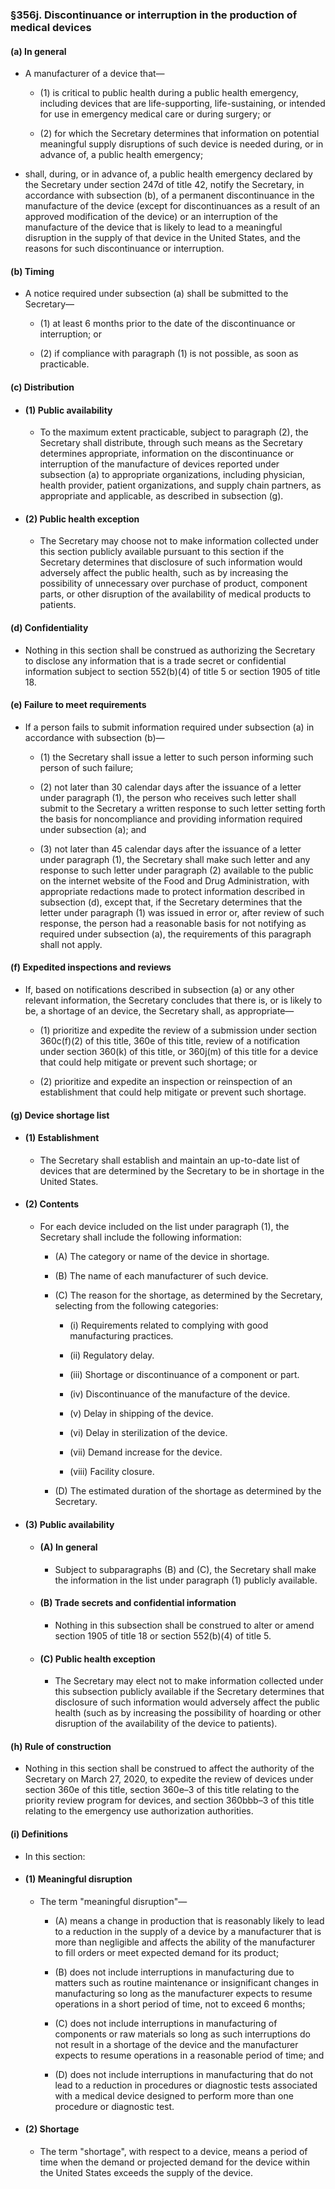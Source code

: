 ### §356j. Discontinuance or interruption in the production of medical devices
#### (a) In general
* A manufacturer of a device that—

  * (1) is critical to public health during a public health emergency, including devices that are life-supporting, life-sustaining, or intended for use in emergency medical care or during surgery; or

  * (2) for which the Secretary determines that information on potential meaningful supply disruptions of such device is needed during, or in advance of, a public health emergency;


* shall, during, or in advance of, a public health emergency declared by the Secretary under section 247d of title 42, notify the Secretary, in accordance with subsection (b), of a permanent discontinuance in the manufacture of the device (except for discontinuances as a result of an approved modification of the device) or an interruption of the manufacture of the device that is likely to lead to a meaningful disruption in the supply of that device in the United States, and the reasons for such discontinuance or interruption.

#### (b) Timing
* A notice required under subsection (a) shall be submitted to the Secretary—

  * (1) at least 6 months prior to the date of the discontinuance or interruption; or

  * (2) if compliance with paragraph (1) is not possible, as soon as practicable.

#### (c) Distribution
* #### (1) Public availability
  * To the maximum extent practicable, subject to paragraph (2), the Secretary shall distribute, through such means as the Secretary determines appropriate, information on the discontinuance or interruption of the manufacture of devices reported under subsection (a) to appropriate organizations, including physician, health provider, patient organizations, and supply chain partners, as appropriate and applicable, as described in subsection (g).

* #### (2) Public health exception
  * The Secretary may choose not to make information collected under this section publicly available pursuant to this section if the Secretary determines that disclosure of such information would adversely affect the public health, such as by increasing the possibility of unnecessary over purchase of product, component parts, or other disruption of the availability of medical products to patients.

#### (d) Confidentiality
* Nothing in this section shall be construed as authorizing the Secretary to disclose any information that is a trade secret or confidential information subject to section 552(b)(4) of title 5 or section 1905 of title 18.

#### (e) Failure to meet requirements
* If a person fails to submit information required under subsection (a) in accordance with subsection (b)—

  * (1) the Secretary shall issue a letter to such person informing such person of such failure;

  * (2) not later than 30 calendar days after the issuance of a letter under paragraph (1), the person who receives such letter shall submit to the Secretary a written response to such letter setting forth the basis for noncompliance and providing information required under subsection (a); and

  * (3) not later than 45 calendar days after the issuance of a letter under paragraph (1), the Secretary shall make such letter and any response to such letter under paragraph (2) available to the public on the internet website of the Food and Drug Administration, with appropriate redactions made to protect information described in subsection (d), except that, if the Secretary determines that the letter under paragraph (1) was issued in error or, after review of such response, the person had a reasonable basis for not notifying as required under subsection (a), the requirements of this paragraph shall not apply.

#### (f) Expedited inspections and reviews
* If, based on notifications described in subsection (a) or any other relevant information, the Secretary concludes that there is, or is likely to be, a shortage of an device, the Secretary shall, as appropriate—

  * (1) prioritize and expedite the review of a submission under section 360c(f)(2) of this title, 360e of this title, review of a notification under section 360(k) of this title, or 360j(m) of this title for a device that could help mitigate or prevent such shortage; or

  * (2) prioritize and expedite an inspection or reinspection of an establishment that could help mitigate or prevent such shortage.

#### (g) Device shortage list
* #### (1) Establishment
  * The Secretary shall establish and maintain an up-to-date list of devices that are determined by the Secretary to be in shortage in the United States.

* #### (2) Contents
  * For each device included on the list under paragraph (1), the Secretary shall include the following information:

    * (A) The category or name of the device in shortage.

    * (B) The name of each manufacturer of such device.

    * (C) The reason for the shortage, as determined by the Secretary, selecting from the following categories:

      * (i) Requirements related to complying with good manufacturing practices.

      * (ii) Regulatory delay.

      * (iii) Shortage or discontinuance of a component or part.

      * (iv) Discontinuance of the manufacture of the device.

      * (v) Delay in shipping of the device.

      * (vi) Delay in sterilization of the device.

      * (vii) Demand increase for the device.

      * (viii) Facility closure.


    * (D) The estimated duration of the shortage as determined by the Secretary.

* #### (3) Public availability
  * #### (A) In general
    * Subject to subparagraphs (B) and (C), the Secretary shall make the information in the list under paragraph (1) publicly available.

  * #### (B) Trade secrets and confidential information
    * Nothing in this subsection shall be construed to alter or amend section 1905 of title 18 or section 552(b)(4) of title 5.

  * #### (C) Public health exception
    * The Secretary may elect not to make information collected under this subsection publicly available if the Secretary determines that disclosure of such information would adversely affect the public health (such as by increasing the possibility of hoarding or other disruption of the availability of the device to patients).

#### (h) Rule of construction
* Nothing in this section shall be construed to affect the authority of the Secretary on March 27, 2020, to expedite the review of devices under section 360e of this title, section 360e–3 of this title relating to the priority review program for devices, and section 360bbb–3 of this title relating to the emergency use authorization authorities.

#### (i) Definitions
* In this section:

* #### (1) Meaningful disruption
  * The term "meaningful disruption"—

    * (A) means a change in production that is reasonably likely to lead to a reduction in the supply of a device by a manufacturer that is more than negligible and affects the ability of the manufacturer to fill orders or meet expected demand for its product;

    * (B) does not include interruptions in manufacturing due to matters such as routine maintenance or insignificant changes in manufacturing so long as the manufacturer expects to resume operations in a short period of time, not to exceed 6 months;

    * (C) does not include interruptions in manufacturing of components or raw materials so long as such interruptions do not result in a shortage of the device and the manufacturer expects to resume operations in a reasonable period of time; and

    * (D) does not include interruptions in manufacturing that do not lead to a reduction in procedures or diagnostic tests associated with a medical device designed to perform more than one procedure or diagnostic test.

* #### (2) Shortage
  * The term "shortage", with respect to a device, means a period of time when the demand or projected demand for the device within the United States exceeds the supply of the device.